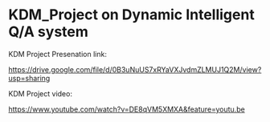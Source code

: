 # KDM_Project on Dynamic Intelligent Q/A system


KDM Project Presenation link:

https://drive.google.com/file/d/0B3uNuUS7xRYaVXJvdmZLMUJ1Q2M/view?usp=sharing

KDM Project video:

https://www.youtube.com/watch?v=DE8qVM5XMXA&feature=youtu.be

